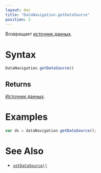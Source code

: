 ```yaml
---
layout: doc
title: "DataNavigation.getDataSource"
position: 2
---
```


Возвращает [источник данных](../../../Core/DataSources/BaseDataSource/).

# Syntax

```js
DataNavigation.getDataSource()
```

## Returns

[Источник данных](../../../Core/DataSources/BaseDataSource/).

# Examples

```js
var ds = dataNavigation.getDataSource();
```

# See Also

* [`setDataSource()`](../DataNavigation.setDataSource/)
